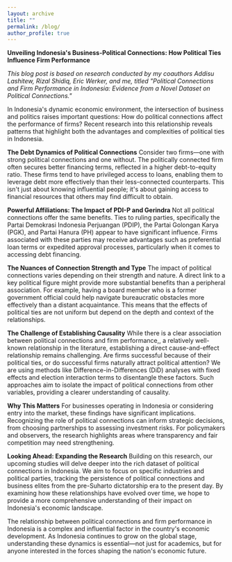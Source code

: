 ```yaml
---
layout: archive
title: ""
permalink: /blog/
author_profile: true
---
```


**Unveiling Indonesia's Business-Political Connections: How Political Ties Influence Firm Performance**

*This blog post is based on research conducted by my coauthors Addisu Lashitew, Rizal Shidiq, Eric Werker, and me, titled "Political Connections and Firm Performance in Indonesia: Evidence from a Novel Dataset on Political Connections."*

In Indonesia's dynamic economic environment, the intersection of business and politics raises important questions: How do political connections affect the performance of firms? Recent research into this relationship reveals patterns that highlight both the advantages and complexities of political ties in Indonesia.

**The Debt Dynamics of Political Connections**
Consider two firms—one with strong political connections and one without. The politically connected firm often secures better financing terms, reflected in a higher debt-to-equity ratio. These firms tend to have privileged access to loans, enabling them to leverage debt more effectively than their less-connected counterparts. This isn't just about knowing influential people; it's about gaining access to financial resources that others may find difficult to obtain.

**Powerful Affiliations: The Impact of PDI-P and Gerindra**
Not all political connections offer the same benefits. Ties to ruling parties, specifically the Partai Demokrasi Indonesia Perjuangan (PDIP), the Partai Golongan Karya (PGK), and Partai Hanura (PH) appear to have significant influence. Firms associated with these parties may receive advantages such as preferential loan terms or expedited approval processes, particularly when it comes to accessing debt financing.

**The Nuances of Connection Strength and Type**
The impact of political connections varies depending on their strength and nature. A direct link to a key political figure might provide more substantial benefits than a peripheral association. For example, having a board member who is a former government official could help navigate bureaucratic obstacles more effectively than a distant acquaintance. This means that the effects of political ties are not uniform but depend on the depth and context of the relationships.

**The Challenge of Establishing Causality**
While there is a clear association between political connections and firm performance,, a relatively well-known relationship in the literature,  establishing a direct cause-and-effect relationship remains challenging. Are firms successful because of their political ties, or do successful firms naturally attract political attention? We are using methods like Difference-in-Differences (DiD) analyses with fixed effects and election interaction terms to disentangle these factors. Such approaches aim to isolate the impact of political connections from other variables, providing a clearer understanding of causality.

**Why This Matters**
For businesses operating in Indonesia or considering entry into the market, these findings have significant implications. Recognizing the role of political connections can inform strategic decisions, from choosing partnerships to assessing investment risks. For policymakers and observers, the research highlights areas where transparency and fair competition may need strengthening.

**Looking Ahead: Expanding the Research**
Building on this research, our upcoming studies will delve deeper into the rich dataset of political connections in Indonesia. We aim to focus on specific industries and political parties, tracking the persistence of political connections and business elites from the pre-Suharto dictatorship era to the present day. By examining how these relationships have evolved over time, we hope to provide a more comprehensive understanding of their impact on Indonesia's economic landscape.

The relationship between political connections and firm performance in Indonesia is a complex and influential factor in the country's economic development. As Indonesia continues to grow on the global stage, understanding these dynamics is essential—not just for academics, but for anyone interested in the forces shaping the nation's economic future.
